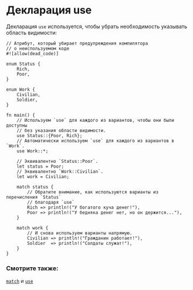 # Декларация use

Декларация `use` используется, чтобы убрать необходимость указывать область видимости:

```rust,editable
// Атрибут, который убирает предупреждения компилятора
// о неиспользуемом коде
#![allow(dead_code)]

enum Status {
    Rich,
    Poor,
}

enum Work {
    Civilian,
    Soldier,
}

fn main() {
    // Используем `use` для каждого из вариантов, чтобы они были доступны
    // без указания области видимости.
    use Status::{Poor, Rich};
    // Автоматически используем `use` для каждого из вариантов в `Work`.
    use Work::*;

    // Эквивалентно `Status::Poor`.
    let status = Poor;
    // Эквивалентно `Work::Civilian`.
    let work = Civilian;

    match status {
        // Обратите внимание, как используются варианты из перечисления `Status`
        // благодаря `use`
        Rich => println!("У богатого куча денег!"),
        Poor => println!("У бедняка денег нет, но он держится..."),
    }

    match work {
        // И снова используем варианты напрямую.
        Civilian => println!("Гражданин работает!"),
        Soldier  => println!("Солдаты служат!"),
    }
}
```

### Смотрите также:

[`match`](../../flow_control/match.md) и [`use`](../../mod/use.md)
